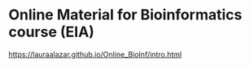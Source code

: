 # Online Material for Bioinformatics course (EIA)

https://lauraalazar.github.io/Online_BioInf/intro.html
